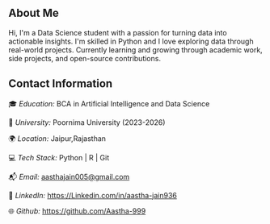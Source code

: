 ## About Me

Hi, I'm a Data Science student with a passion for turning data into actionable insights. I'm skilled in Python and I love exploring data through real-world projects. Currently learning and growing through academic work, side projects, and open-source contributions.

## Contact Information

🎓 *Education:*  BCA in Artificial Intelligence and Data Science  

💼 *University:* Poornima University (2023-2026)

🌍 *Location:* Jaipur,Rajasthan

💻 *Tech Stack:* Python | R | Git

📬 *Email:* aasthajain005@gmail.com 

🔗 *LinkedIn:* https://Linkedin.com/in/aastha-jain936

🌐 *Github:* https://github.com/Aastha-999
